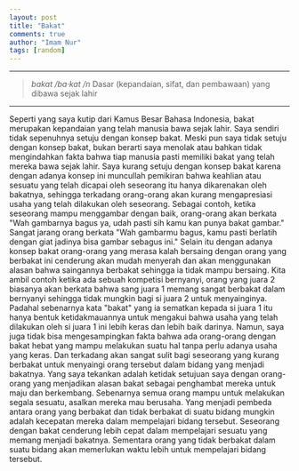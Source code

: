 ```yaml
---
layout: post
title: "Bakat"
comments: true
author: "Imam Nur"
tags: [random]
---
```


***

> <cite>bakat /ba·kat /n</cite>
>  Dasar (kepandaian, sifat, dan pembawaan) yang dibawa sejak lahir
>

***

Seperti yang saya kutip dari Kamus Besar Bahasa Indonesia, bakat merupakan kepandaian yang telah manusia bawa sejak lahir. Saya sendiri tidak sepenuhnya setuju dengan konsep bakat. Meski pun saya tidak setuju dengan konsep bakat, bukan berarti saya menolak atau bahkan tidak mengindahkan fakta bahwa tiap manusia pasti memiliki bakat yang telah mereka bawa sejak lahir.
Saya kurang setuju dengan konsep bakat karena dengan adanya konsep ini muncullah pemikiran bahwa keahlian atau sesuatu yang telah dicapai oleh seseorang itu hanya dikarenakan oleh bakatnya, sehingga terkadang orang-orang akan kurang mengapresiasi usaha yang telah dilakukan oleh seseorang. Sebagai contoh, ketika seseorang mampu menggambar dengan baik, orang-orang akan berkata "Wah gambarnya bagus ya, udah pasti sih kamu kan punya bakat gambar." Sangat jarang orang berkata "Wah gambarmu bagus, kamu pasti berlatih dengan giat jadinya bisa gambar sebagus ini."
Selain itu dengan adanya konsep bakat orang-orang yang merasa kalah bersaing dengan orang yang berbakat ini cenderung akan mudah menyerah dan akan menggunakan alasan bahwa saingannya berbakat sehingga ia tidak mampu bersaing. Kita ambil contoh ketika ada sebuah kompetisi bernyanyi, orang yang juara 2 biasanya akan berkata bahwa sang juara 1 memang sangat berbakat dalam bernyanyi sehingga tidak mungkin bagi si juara 2 untuk menyainginya. Padahal sebenarnya kata "bakat" yang ia sematkan kepada si juara 1 itu hanya bentuk ketidakmauannya untuk mengakui bahwa usaha yang telah dilakukan oleh si juara 1 ini lebih keras dan lebih baik darinya.
Namun, saya juga tidak bisa mengesampingkan fakta bahwa ada orang-orang dengan bakat hebat yang mampu melakukan suatu hal tanpa perlu adanya usaha yang keras. Dan terkadang akan sangat sulit bagi seseorang yang kurang berbakat untuk menyaingi orang tersebut dalam bidang yang menjadi bakatnya. Yang saya tekankan adalah ketidak setujuan saya dengan orang-orang yang menjadikan alasan bakat sebagai penghambat mereka untuk maju dan berkembang.
Sebenarnya semua orang mampu untuk melakukan segala sesuatu, asalkan mereka mau berusaha. Yang menjadi pembeda antara orang yang berbakat dan tidak berbakat di suatu bidang mungkin adalah kecepatan mereka dalam mempelajari bidang tersebut. Seseorang dengan bakat cenderung lebih cepat dalam mempelajari sesuatu yang memang menjadi bakatnya. Sementara orang yang tidak berbakat dalam suatu bidang akan memerlukan waktu lebih untuk mempelajari bidang tersebut.
